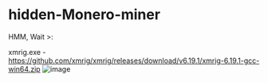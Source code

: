 # hidden-Monero-miner
HMM, Wait >:

xmrig.exe - https://github.com/xmrig/xmrig/releases/download/v6.19.1/xmrig-6.19.1-gcc-win64.zip
![image](https://user-images.githubusercontent.com/111556231/227806550-077c8415-eab3-42be-b0d7-ca05738a52fc.png)
